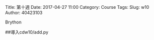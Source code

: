 Title: 第十週
Date: 2017-04-27 11:00
Category: Course
Tags: 
Slug: w10
Author: 40423103

Brython

<!-- PELICAN_END_SUMMARY -->

##導入cdw10/add.py

<!-- 導入 Brython 標準程式庫 -->
 
<script type="./../data/Brython-3.3.1/brython.js" ></script>
<script src="./../data/Brython-3.3.1/brython_stdlib.js"></script>
 
<!-- 啟動 Brython -->
 
<script>
window.onload=function(){
brython(1);
}
</script>

 
 <!-- 以下實際利用  Brython -->
<div id="w10" width="600" height="400"></div>
  
<script type="text/python3">
from browser import document as doc
from browser import html
import math
# 準備繪圖畫布
w10 = doc["w10"]
degree = math.pi/180
w10 <=str(math.cos(60*degree)) 






